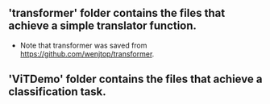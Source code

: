## 'transformer' folder contains the files that achieve a simple translator function.
- Note that transformer was saved from https://github.com/wenjtop/transformer.
## 'ViTDemo' folder contains the files that achieve a classification task.
